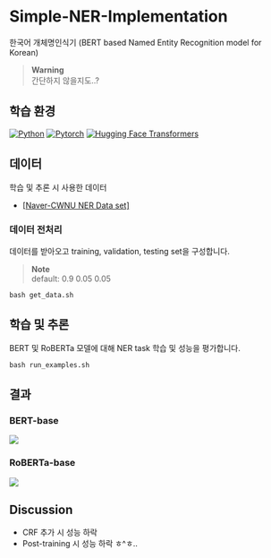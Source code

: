 # Simple-NER-Implementation
한국어 개체명인식기 (BERT based Named Entity Recognition model for Korean)
> **Warning** <br>
> 간단하지 않을지도..?

## 학습 환경
[![Python](https://img.shields.io/badge/python-3.8.5-blue?logo=python&logoColor=FED643)](https://www.python.org/downloads/release/python-385/)
[![Pytorch](https://img.shields.io/badge/pytorch-1.7.1-red?logo=pytorch)](https://pytorch.org/get-started/previous-versions/)
[![Hugging Face Transformers](https://img.shields.io/badge/%F0%9F%A4%97-Transformers|4.24.0-pink?color=FF33CC)](https://github.com/huggingface/transformers)

## 데이터
학습 및 추론 시 사용한 데이터
- [[Naver-CWNU NER Data set]](https://github.com/naver/nlp-challenge/)

### 데이터 전처리
데이터를 받아오고 training, validation, testing set을 구성합니다. 
> **Note** <br>
> default: 0.9 0.05 0.05 
```
bash get_data.sh
```

## 학습 및 추론
BERT 및 RoBERTa 모델에 대해 NER task 학습 및 성능을 평가합니다.
```
bash run_examples.sh
```

## 결과
### BERT-base
<img src=https://user-images.githubusercontent.com/55969260/204971700-2f073e12-eb5b-44d2-9603-98640d045a42.png>

### RoBERTa-base
<img src=https://user-images.githubusercontent.com/55969260/204977100-2d7513ef-9b07-4fb6-9494-62ff385cad18.png>

## Discussion
- CRF 추가 시 성능 하락
- Post-training 시 성능 하락 ㅎ^ㅎ..
